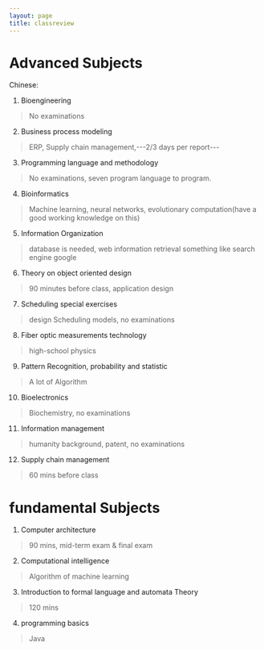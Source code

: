 ```yaml
---
layout: page
title: classreview
---
```


# Advanced Subjects

Chinese:

1. Bioengineering

  > No examinations

2. Business process modeling

  > ERP, Supply chain management,---2/3 days per report---

3. Programming language and methodology

  > No examinations, seven program language to program.

4. Bioinformatics

  > Machine learning, neural networks, evolutionary computation(have a good working knowledge on this)

5. Information Organization

  > database is needed, web information retrieval something like search engine google

6. Theory on object oriented design

  > 90 minutes before class, application design

7. Scheduling special exercises

  > design Scheduling models, no examinations

8. Fiber optic measurements technology

  > high-school physics

9. Pattern Recognition, probability and statistic

  > A lot of Algorithm

10. Bioelectronics

  > Biochemistry, no examinations

11. Information management

  > humanity background, patent, no examinations

12. Supply chain management

  > 60 mins before class

# fundamental Subjects

1. Computer architecture

  > 90 mins, mid-term exam & final exam

2. Computational intelligence

  > Algorithm of machine learning

3. Introduction to formal language and automata Theory

  > 120 mins

4. programming basics

  > Java
